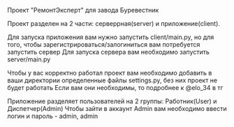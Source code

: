 Проект "РемонтЭксперт" для завода Буревестник

Проект разделен на 2 части: серверрная(server) и приложение(client).

Для запуска приложения вам нужно запустить client/main.py, но для того, чтобы зарегистрироваться/залогиниться вам потребуется запустить сервер
Для запуска сервера вам необходимо запустить server/main.py

Чтобы у вас корректно работал проект вам необходимо добавить в ваши директории определенные файлы settings.py, без них проект не будет работать
Если вам они необходимы, то подробнее к @elo_34 в тг

Приложение разделяет пользователей на 2 группы:
Работник(User) и Диспетчер(Admin)
Чтобы зайти в аккаунт Admin вам необходимо ввести логин и пароль - admin, admin

